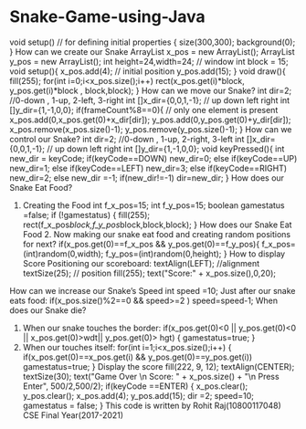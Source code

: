 # Snake-Game-using-Java

void setup() // for defining initial properties
{ size(300,300); background(0);
}
How can we create our Snake
ArrayList<Integer> x_pos = new ArrayList<Integer>(); ArrayList<Integer> y_pos = new ArrayList<Integer>(); int height=24,width=24; // window int block = 15; void setup(){
x_pos.add(4); // initial position y_pos.add(15);
} 
void draw(){
fill(255); for(int i=0;i<x_pos.size();i++) rect(x_pos.get(i)*block, y_pos.get(i)*block , block,block);
}
How can we move our Snake?
int dir=2; //0-down , 1-up, 2-left, 3-right int []x_dir={0,0,1,-1}; // up down left right int []y_dir={1,-1,0,0}; if(frameCount%8==0){ // only one element is present x_pos.add(0,x_pos.get(0)+x_dir[dir]); y_pos.add(0,y_pos.get(0)+y_dir[dir]); x_pos.remove(x_pos.size()-1); y_pos.remove(y_pos.size()-1);
}
How can we control our Snake?
int dir=2; //0-down , 1-up, 2-right, 3-left
int []x_dir={0,0,1,-1}; // up down left right int []y_dir={1,-1,0,0}; void keyPressed(){ int new_dir = keyCode; if(keyCode==DOWN) new_dir=0; else if(keyCode==UP) new_dir=1; else if(keyCode==LEFT) new_dir=3; else if(keyCode==RIGHT) new_dir=2; else new_dir =-1; if(new_dir!=-1) dir=new_dir; 
}
How does our Snake Eat Food?
1. Creating the Food int f_x_pos=15;
int f_y_pos=15; boolean gamestatus =false; if (!gamestatus)
{ fill(255); rect(f_x_pos*block,f_y_pos*block,block,block);
}
How does our Snake Eat Food 2. Now making our snake eat food and creating random positions for next?
if(x_pos.get(0)==f_x_pos && y_pos.get(0)==f_y_pos){ f_x_pos=(int)random(0,width); f_y_pos=(int)random(0,height);
}
How to display Score Positioning our scoreboard: textAlign(LEFT); //alignment textSize(25); // position fill(255); text("Score:" + x_pos.size(),0,20);
                                           
 How can we increase our Snake’s Speed int speed =10;
Just after our snake eats food:
if(x_pos.size()%2==0 && speed>=2 ) speed=speed-1;
When does our Snake die?
1. When our snake touches the border:
if(x_pos.get(0)<0 || y_pos.get(0)<0 || x_pos.get(0)>wdt|| y_pos.get(0)> hgt)
{
gamestatus=true;
}
1. When our touches itself: for(int i=1;i<x_pos.size();i++)
{ if(x_pos.get(0)==x_pos.get(i) && y_pos.get(0)==y_pos.get(i)) gamestatus=true;
}
Display the score
fill(222, 9, 12);
textAlign(CENTER); textSize(30);
text("Game Over \n Score: " + x_pos.size() + "\n Press Enter", 
500/2,500/2); if(keyCode ==ENTER)
{ x_pos.clear(); y_pos.clear(); x_pos.add(4); y_pos.add(15); dir =2; speed=10; gamestatus = false;
}
This code is written by Rohit Raj(10800117048) CSE Final Year(2017-2021)
